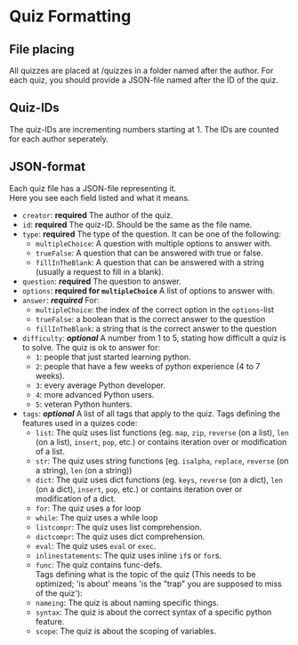 # Quiz Formatting
## File placing
All quizzes are placed at /quizzes in a folder named after the author.
For each quiz, you should provide a JSON-file named after the ID of the quiz.
## Quiz-IDs
The quiz-IDs are incrementing numbers starting at 1. The IDs are counted for each author seperately.
## JSON-format
Each quiz file has a JSON-file representing it.  
Here you see each field listed and what it means.  
* `creator`: **required** The author of the quiz.
* `id`: **required** The quiz-ID. Should be the same as the file name.
* `type`: **required** The type of the question. It can be one of the following:
  * `multipleChoice`: A question with multiple options to answer with.
  * `trueFalse`: A question that can be answered with true or false.
  * `fillInTheBlank`: A question that can be answered with a string (usually a request to fill in a blank).
* `question`: **required** The question to answer.
* `options`: **required for `multipleChoice`** A list of options to answer with.
* `answer`: ***required*** For:
  * `multipleChoice`:  the index of the correct option in the `options`-list
  * `trueFalse`: a boolean that is the correct answer to the question
  * `fillInTheBlank`: a string that is the correct answer to the question
* `difficulty`: ***optional*** A number from 1 to 5, stating how difficult a quiz is to solve. 
  The quiz is ok to answer for:  
  * ``1``: people that just started learning python.
  * ``2``: people that have a few weeks of python experience (4 to 7 weeks).
  * ``3``: every average Python developer.
  * ``4``: more advanced Python users.
  * ``5``: veteran Python hunters.
* `tags`: ***optional*** A list of all tags that apply to the quiz.
Tags defining the features used in a quizes code:
  * `list`: The quiz uses list functions (eg. `map`, `zip`, `reverse` (on a list), `len` (on a list), `insert`, `pop`, etc.) or contains iteration over or modification of a list.
  * `str`: The quiz uses string functions (eg. `isalpha`, `replace`, `reverse` (on a string), `len` (on a string))
  * `dict`: The quiz uses dict functions (eg. `keys`, `reverse` (on a dict), `len` (on a dict), `insert`, `pop`, etc.) or contains iteration over or modification of a dict.
  * `for`: The quiz uses a for loop
  * `while`: The quiz uses a while loop
  * `listcompr`: The quiz uses list comprehension.
  * `dictcompr`: The quiz uses dict comprehension.
  * `eval`: The quiz uses `eval` or `exec`.
  * `inlinestatements`: The quiz uses inline `if`s or `for`s.
  * `func`: The quiz contains func-defs.  
Tags defining what is the topic of the quiz (This needs to be optimized; 'is about' means 'is the "trap" you are supposed to miss of the quiz'):
  * `nameing`: The quiz is about naming specific things.
  * `syntax`: The quiz is about the correct syntax of a specific python feature.
  * `scope`: The quiz is about the scoping of variables.
